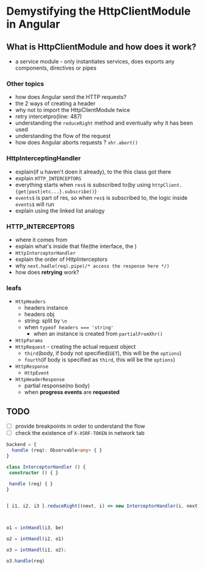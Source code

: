 # Demystifying the HttpClientModule in Angular 

<!-- Preface -->

## What is HttpClientModule and how does it work?

<!-- A brief description -->
* a service module - only instantiates services, does exports any components, directives or pipes


### Other topics
* how does Angular send the HTTP requests?
* the 2 ways of creating a header
* why not to import the HttpClientModule twice
* retry intercetpro(line: 487)
* understanding the `reduceRight` method and eventually why it has been used
* understanding the flow of the request
* how does Angular aborts requests ? `xhr.abort()`

### HttpInterceptingHandler
  * explain(if u haven't doen it already), to the this class got there
  * explain `HTTP_INTERCEPTORS`
  * everything starts when `res$` is subscribed to(by using `httpClient.{get|post|etc...}.subscribe()`)
  * `events$` is part of res, so when `res$` is subscribed to, the logic inside `events$` will run
  * explain using the linked list analogy

### HTTP_INTERCEPTORS
* where it comes from
* explain what's inside that file(the interface, the )
* `HttpInterceptorHandler`
* explain the order of HttpInterceptors
* why `next.hadle(req).pipe(/* access the response here */)`
* how does **retrying** work?

### leafs
  * `HttpHeaders`
    * headers instance
    * headers obj
    * string: split by `\n`
    * when `typeof headers === 'string'`
      * when an instance is created from  `partialFromXhr()`
  * `HttpParams`
  * `HttpRequest` - creating the actual request object
    * `third`(body, if body not specified(`GET`), this will be the `options`)
    * `fourth`(if body is specified as `third`, this will be the `options`)
  * `HttpResponse`
    * `HttpEvent`
  * `HttpHeaderResponse`
    * partial response(no body)
    * when **progress events** are **requested**

## TODO

- [ ] provide breakpoints in order to understand the flow
- [ ] check the existence of `X-XSRF-TOKEN` in network tab

```typescript
backend = {
  handle (req): Observable<any> { }
}

class InterceptorHandler () {
 constructor () { }
 
 handle (req) { }
}


[ i1, i2, i3 ].reduceRight((next, i) => new InterceptorHandler(i, next), backend) 



o1 = intHandl(i3, be)

o2 = intHandl(i2, o1)

o3 = intHandl(i1, o2);

o3.handle(req)
```
